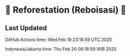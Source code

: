 
# 🌳 Reforestation (Reboisasi) 🌲

## Last Updated

GitHub Actions time: Wed Feb 19 23:18:59 UTC 2025

Indonesia/Jakarta time: Thu Feb 20 06:18:59 WIB 2025
